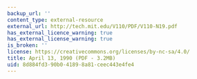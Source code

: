 ```yaml
---
backup_url: ''
content_type: external-resource
external_url: http://tech.mit.edu/V110/PDF/V110-N19.pdf
has_external_licence_warning: true
has_external_license_warning: true
is_broken: ''
license: https://creativecommons.org/licenses/by-nc-sa/4.0/
title: April 13, 1990 (PDF - 3.2MB)
uid: 8d884fd3-90b0-4189-8a81-ceec443e4fe4
---
```

